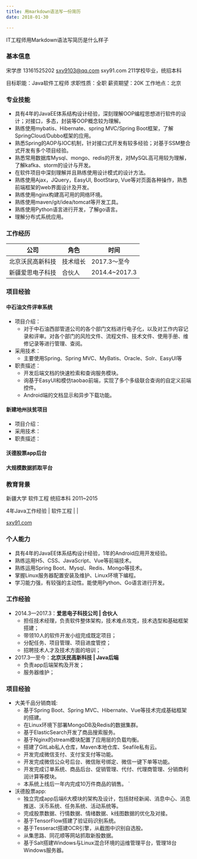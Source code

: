 ```yaml
---
title: 用markdown语法写一份简历
date: 2018-01-30

---
```

IT工程师用Markdown语法写简历是什么样子
<!-- excerpt -->
### 基本信息 
宋学彦
13161525202
sxy9103@qq.com
sxy91.com
211学校毕业，统招本科

目标职能：Java软件工程师                  求职性质：全职
薪资期望：20K 					           工作地点：北京

### 专业技能
- 具有4年的JavaEE体系结构设计经验，深刻理解OOP编程思想进行软件的设计；对接口，多态，封装等OOP概念较为理解。
- 熟练使用mybatis、Hibernate、spring MVC/Spring Boot框架，了解SpringCloud/Dubbo框架的应用。
- 熟悉Spring的AOP与IOC机制，针对接口式开发有较多经验；对基于SSM整合式开发有多个项目经验。
- 熟悉常用数据库Mysql、mongo、redis的开发，对MySQL高可用较为理解，了解kafka、storm的设计与开发。
- 在软件项目中深刻理解并且熟练使用设计模式的设计方法。
- 熟练使用Ajax，JQuery，EasyUI, BootStarp, Vue等对页面各种操作，熟悉前端框架的web界面设计及开发。
- 熟练使用nginx构建高可用的网络环境。
- 熟练使用maven/git/idea/tomcat等开发工具。
- 熟练使用Python语言进行开发，了解go语言。
- 理解分布式系统应用。


### 工作经历
|公司|角色|时间|
|-|-|-|
|北京沃民高新科技|技术组长|2017.3～至今|
|新疆爱思电子科技|合伙人|2014.4~2017.3|

### 项目经验
#### 中石油文件评审系统
- 项目介绍：
    - 对于中石油西部管道公司的各个部门文档进行电子化，以及对工作内容记录和评审。对各个部门的风险文件、流程文件、技术文件、使用手册、维修记录等进行管理、查阅。
- 采用技术：
    - 主要使用Spring、Spring MVC、MyBatis、Oracle、Solr、EasyUI等
- 职责描述：
    - 开发后端文档的快速检索和查询服务模块。
    - 询基于EasyUI和模仿taobao前端，实现了多个多级联合查询的自定义前端控件。
    - Android端的文档显示和异步下载功能。

#### 新建地州扶贫项目
- 项目介绍：
- 采用技术：
- 职责描述：


#### 沃德股票app后台

#### 大规模数据抓取平台

### 教育背景
新疆大学
软件工程
统招本科
2011~2015


4年Java工作经验
| 软件工程 |  |

[sxy91.com](https://www.sxy91.com)
### 个人能力
- 具有4年的JavaEE体系结构设计经验，1年的Android应用开发经验。
- 熟练运用H5、CSS、JavaScript、Vue等前端技术。 
- 熟练运用Spring Boot、Mysql、Redis、Mongo等技术。
- 掌握Linux服务器配置安装及维护、Linux环境下编程。
- 学习能力强，有较强的主动性。能使用Python、Go语言进行开发。

### 工作经验
* 2014.3—2017.3：**爱思电子科技公司  | 合伙人**
    - 担任技术经理，负责软件整体架构，技术难点攻克，技术选型和基础框架搭建；
    - 带领10人的软件开发小组完成既定项目；
    - 分配任务、项目管理、项目进度管控；
    - 招聘技术人才及技术方面的培训；
  `
* 2017.3—至今：**北京沃民高新科技  | Java后端**
    - 负责app后端架构及开发；
    - 服务器维护；


### 项目经验
* 大美千品分销商城:
    - 基于Spring Boot、Spring MVC、Hibernate、Vue等技术完成基础框架的搭建。
    - 在Linux环境下部署MongoDB及Redis的数据集群。
    - 基于ElasticSearch开发了商品搜索服务。
    - 基于Nginx的stream模块配置了应用层的负载均衡。
    - 搭建了GitLab私人仓库，Maven本地仓库、Seafile私有云。
    - 开发完成微信支付、支付宝支付等功能。
    - 开发完成微信公众号后台、微信账号绑定、微信一键下单等功能。
    - 开发完成订单系统、商品后台、促销管理、代付、代理商管理、分销商利润计算等模块。
    - 本系统上线后一年内完成10万件商品的销售。
 `   
* 沃德股票app:
  - 独立完成app后端6大模块的架构及设计，包括财经新闻、消息中心、消息推送、沃币系统、任务系统、活动系统等。
  - 完成股票数据、行情数据、情绪数据、k线图数据的优化及对接。
  - 基于TensorFlow搭建了验证码识别系统。
  - 基于Tesseract搭建OCR引擎，从截图中识别自选股。
  - 从集思路、同花顺等网站抓取新股数据。
  - 基于Salt搭建Windows与Linux混合环境的运维管理平台，管理18台Windows服务器。